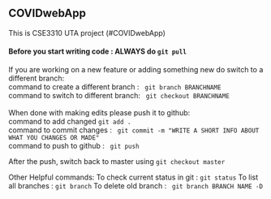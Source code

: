 ## COVIDwebApp 
This is CSE3310 UTA project (#COVIDwebApp)

#### Before you start writing code : ALWAYS do ``` git pull  ``` <br />

If you are working on a new feature or adding something new do switch to a different branch:  <br />
    command to create a different branch : ``` git branch BRANCHNAME``` <br />
    command to switch to different branch: ``` git checkout BRANCHNAME``` <br />
    <br />
When done with making edits please push it to github: <br />
    command to add changed ``` git add . ``` <br />
    command to commit changes : ``` git commit -m "WRITE A SHORT INFO ABOUT WHAT YOU CHANGES OR MADE"```   <br />
    command to push to github : ``` git push``` <br />
    
After the push, switch back to master using ```git checkout master``` 

Other Helpful commands:
    To check current status in git : ```git status```
    To list all branches : ```git branch```
    To delete old branch : ``` git branch BRANCH NAME -D```
           

